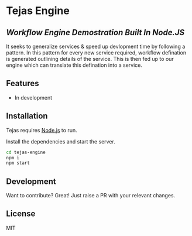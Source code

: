 # Tejas Engine
## _Workflow Engine Demostration Built In Node.JS_

It seeks to generalize services & speed up devlopment time by following a pattern.
In this pattern for every new service required, workflow defination is generated outlining details of the service. This is then fed up to our engine which can translate this defination into a service.

## Features

- In development

## Installation

Tejas requires [Node.js](https://nodejs.org/) to run.

Install the dependencies and start the server.

```sh
cd tejas-engine
npm i
npm start
```

## Development

Want to contribute? Great!
Just raise a PR with your relevant changes.

## License
MIT
